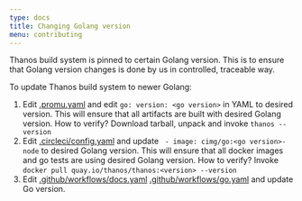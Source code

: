 ```yaml
---
type: docs
title: Changing Golang version
menu: contributing
---
```


Thanos build system is pinned to certain Golang version. This is to ensure that Golang version changes is done by us in controlled, traceable way.

To update Thanos build system to newer Golang:

1. Edit [.promu.yaml](../../.promu.yml) and edit `go: version: <go version>` in YAML to desired version. This will ensure that all artifacts are built with desired Golang version. How to verify? Download tarball, unpack and invoke `thanos --version`
2. Edit [.circleci/config.yaml](../../.circleci/config.yml) and update ` - image: cimg/go:<go version>-node` to desired Golang version. This will ensure that all docker images and go tests are using desired Golang version. How to verify? Invoke `docker pull quay.io/thanos/thanos:<version> --version`
3. Edit [.github/workflows/docs.yaml](../../.github/workflows/docs.yaml) [.github/workflows/go.yaml](../../.github/workflows/go.yaml) and update Go version.
